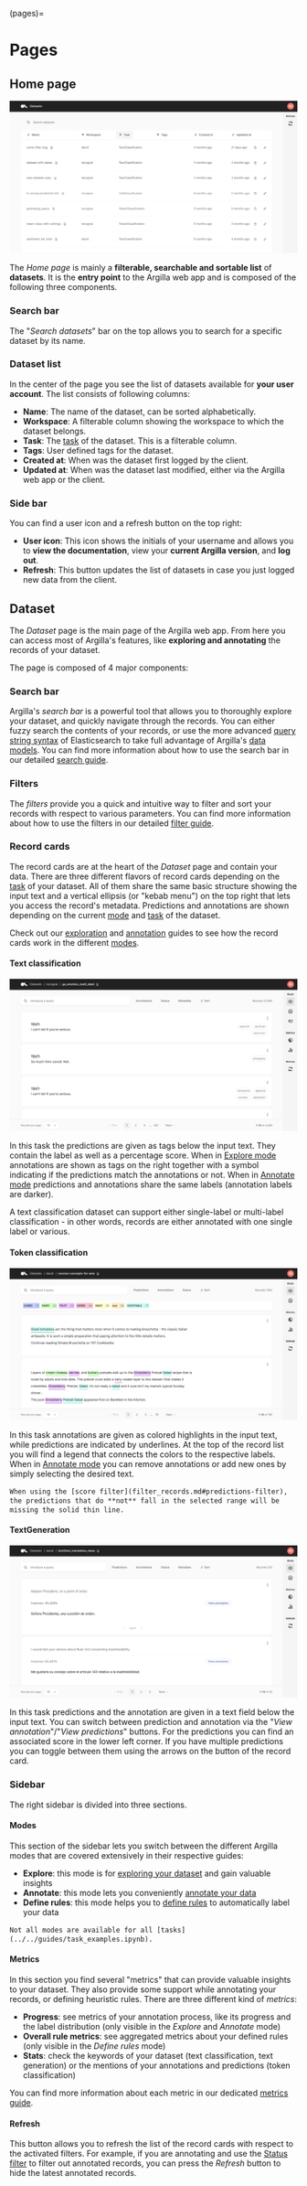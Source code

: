 (pages)=
# Pages

## Home page

![Home page](../../_static/reference/webapp/homepage.png)

The _Home page_ is mainly a **filterable, searchable and sortable list** of **datasets**.
It is the **entry point** to the Argilla web app and is composed of the following three components.

### Search bar

The "_Search datasets_" bar on the top allows you to search for a specific dataset by its name.

### Dataset list

In the center of the page you see the list of datasets available for **your user account**.
The list consists of following columns:

- **Name**: The name of the dataset, can be sorted alphabetically.
- **Workspace**: A filterable column showing the workspace to which the dataset belongs.
- **Task**: The [task](../../guides/task_examples.ipynb) of the dataset. This is a filterable column.
- **Tags**: User defined tags for the dataset.
- **Created at**: When was the dataset first logged by the client.
- **Updated at**: When was the dataset last modified, either via the Argilla web app or the client.

### Side bar

You can find a user icon and a refresh button on the top right:

- **User icon**: This icon shows the initials of your username and allows you to **view the documentation**, view your **current Argilla version**, and **log out**.
- **Refresh**: This button updates the list of datasets in case you just logged new data from the client.


## Dataset


The _Dataset_ page is the main page of the Argilla web app.
From here you can access most of Argilla's features, like **exploring and annotating** the records of your dataset.

The page is composed of 4 major components:

### Search bar


Argilla's _search bar_ is a powerful tool that allows you to thoroughly explore your dataset, and quickly navigate through the records.
You can either fuzzy search the contents of your records, or use the more advanced [query string syntax](https://www.elastic.co/guide/en/elasticsearch/reference/7.10/query-dsl-query-string-query.html#query-string-syntax) of Elasticsearch to take full advantage of Argilla's [data models](../python/python_client.rst#module-argilla.client.models).
You can find more information about how to use the search bar in our detailed [search guide](search_records.md).

### Filters


The _filters_ provide you a quick and intuitive way to filter and sort your records with respect to various parameters.
You can find more information about how to use the filters in our detailed [filter guide](filter_records.md).


### Record cards

The record cards are at the heart of the _Dataset_ page and contain your data.
There are three different flavors of record cards depending on the [task](../../guides/task_examples.ipynb) of your dataset.
All of them share the same basic structure showing the input text and a vertical ellipsis (or "kebab menu") on the top right that lets you access the record's metadata.
Predictions and annotations are shown depending on the current [mode](#modes) and [task](../../guides/task_examples.ipynb) of the dataset.

Check out our [exploration](explore_records.md) and [annotation](annotate_records.md) guides to see how the record cards work in the different [modes](#modes).

#### Text classification

![Text classification view](../../_static/reference/webapp/explore-text-classification.png)

In this task the predictions are given as tags below the input text.
They contain the label as well as a percentage score.
When in [Explore mode](#modes) annotations are shown as tags on the right together with a symbol indicating if the predictions match the annotations or not.
When in [Annotate mode](#modes) predictions and annotations share the same labels (annotation labels are darker).

A text classification dataset can support either single-label or multi-label classification - in other words, records are either annotated with one single label or various.

#### Token classification

![Token classification view](../../_static/reference/webapp/explore-token-classification.png)

In this task annotations are given as colored highlights in the input text, while predictions are indicated by underlines.
At the top of the record list you will find a legend that connects the colors to the respective labels.
When in [Annotate mode](#modes) you can remove annotations or add new ones by simply selecting the desired text.

```{hint}
When using the [score filter](filter_records.md#predictions-filter), the predictions that do **not** fall in the selected range will be missing the solid thin line.
```

#### TextGeneration

![TextGeneration view](../../_static/reference/webapp/explore-textgeneration.png)

In this task predictions and the annotation are given in a text field below the input text.
You can switch between prediction and annotation via the "_View annotation_"/"_View predictions_" buttons.
For the predictions you can find an associated score in the lower left corner.
If you have multiple predictions you can toggle between them using the arrows on the button of the record card.

### Sidebar


The right sidebar is divided into three sections.

#### Modes

This section of the sidebar lets you switch between the different Argilla modes that are covered extensively in their respective guides:

- **Explore**: this mode is for [exploring your dataset](explore_records.md) and gain valuable insights
- **Annotate**: this mode lets you conveniently [annotate your data](annotate_records.md)
- **Define rules**: this mode helps you to [define rules](define_rules.md) to automatically label your data

```{note}
Not all modes are available for all [tasks](../../guides/task_examples.ipynb).
```

#### Metrics

In this section you find several "metrics" that can provide valuable insights to your dataset.
They also provide some support while annotating your records, or defining heuristic rules.
There are three different kind of _metrics_:

- **Progress**: see metrics of your annotation process, like its progress and the label distribution (only visible in the _Explore_ and _Annotate_ mode)
- **Overall rule metrics**: see aggregated metrics about your defined rules (only visible in the _Define rules_ mode)
- **Stats**: check the keywords of your dataset (text classification, text generation) or the mentions of your annotations and predictions (token classification)

You can find more information about each metric in our dedicated [metrics guide](view_dataset_metrics.md).

#### Refresh

This button allows you to refresh the list of the record cards with respect to the activated filters.
For example, if you are annotating and use the [Status filter](filter_records.md#status-filter) to filter out annotated records, you can press the _Refresh_ button to hide the latest annotated records.
